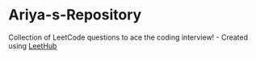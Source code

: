 # Ariya-s-Repository
Collection of LeetCode questions to ace the coding interview! - Created using [LeetHub](https://github.com/QasimWani/LeetHub)
